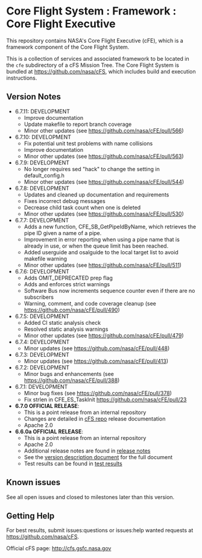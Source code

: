 # Core Flight System : Framework : Core Flight Executive

This repository contains NASA's Core Flight Executive (cFE), which is a framework component of the Core Flight System.

This is a collection of services and associated framework to be located in the `cfe` subdirectory of a cFS Mission Tree.  The Core Flight System is bundled at https://github.com/nasa/cFS, which includes build and execution instructions.

## Version Notes

- 6.7.11: DEVELOPMENT
  - Improve documentation
  - Update makefile to report branch coverage
  - Minor other updates (see https://github.com/nasa/cFE/pull/566)
- 6.7.10: DEVELOPMENT
  - Fix potential unit test problems with name collisions
  - Improve documentation
  - Minor other updates (see https://github.com/nasa/cFE/pull/563)
- 6.7.9: DEVELOPMENT
  - No longer requires sed "hack" to change the setting in default_config.h  
  - Minor other updates (see https://github.com/nasa/cFE/pull/544)
- 6.7.8: DEVELOPMENT
  - Updates and cleaned up documentation and requirements
  - Fixes incorrect debug messages
  - Decrease child task count when one is deleted
  - Minor other updates (see https://github.com/nasa/cFE/pull/530)
- 6.7.7: DEVELOPMENT
  - Adds a new function, CFE_SB_GetPipeIdByName, which retrieves the pipe ID given a name of a pipe.
  - Improvement in error reporting when using a pipe name that is already in use, or when the queue limit has been reached.
  - Added userguide and osalguide to the local target list to avoid makefile warning
  - Minor other updates (see https://github.com/nasa/cFE/pull/511)
- 6.7.6: DEVELOPMENT
  - Adds OMIT_DEPRECATED prep flag
  - Adds and enforces strict warnings
  - Software Bus now increments sequence counter even if there are no subscribers
  - Warning, comment, and code coverage cleanup (see https://github.com/nasa/cFE/pull/490)
- 6.7.5: DEVELOPMENT
  - Added CI static analysis check
  - Resolved static analysis warnings
  - Minor other updates (see https://github.com/nasa/cFE/pull/479)
- 6.7.4: DEVELOPMENT
  - Minor updates (see https://github.com/nasa/cFE/pull/448)
- 6.7.3: DEVELOPMENT
  - Minor updates (see https://github.com/nasa/cFE/pull/413)
- 6.7.2: DEVELOPMENT
  - Minor bugs and enhancements  (see https://github.com/nasa/cFE/pull/388)
- 6.7.1: DEVELOPMENT
  - Minor bug fixes (see https://github.com/nasa/cFE/pull/378)
  - Fix strlen in CFE_ES_TaskInit https://github.com/nasa/cFE/pull/23
- **6.7.0 OFFICIAL RELEASE**:
  - This is a point release from an internal repository
  - Changes are detailed in [cFS repo](https://github.com/nasa/cFS) release documentation
  - Apache 2.0
- **6.6.0a OFFICIAL RELEASE**:
  - This is a point release from an internal repository
  - Apache 2.0
  - Additional release notes are found in [release notes](https://github.com/nasa/cFE/blob/v6.6.0a/docs/cFE_release_notes.md)
  - See the [version description document](https://github.com/nasa/cFE/blob/v6.6.0a/docs/cFE_6_6_0_version_description.pdf) for the full document
  - Test results can be found in [test results](https://github.com/nasa/cFE/tree/v6.6.0a/test-and-ground/test-review-packages/Results)

## Known issues

See all open issues and closed to milestones later than this version.

## Getting Help

For best results, submit issues:questions or issues:help wanted requests at https://github.com/nasa/cFS.

Official cFS page: http://cfs.gsfc.nasa.gov
